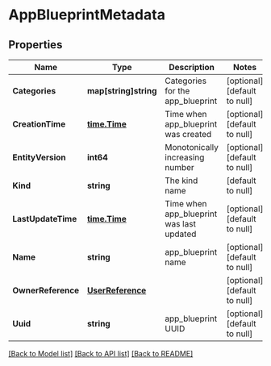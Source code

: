 # AppBlueprintMetadata

## Properties
Name | Type | Description | Notes
------------ | ------------- | ------------- | -------------
**Categories** | **map[string]string** | Categories for the app_blueprint | [optional] [default to null]
**CreationTime** | [**time.Time**](time.Time.md) | Time when app_blueprint was created | [optional] [default to null]
**EntityVersion** | **int64** | Monotonically increasing number | [optional] [default to null]
**Kind** | **string** | The kind name | [default to null]
**LastUpdateTime** | [**time.Time**](time.Time.md) | Time when app_blueprint was last updated | [optional] [default to null]
**Name** | **string** | app_blueprint name | [optional] [default to null]
**OwnerReference** | [**UserReference**](user_reference.md) |  | [optional] [default to null]
**Uuid** | **string** | app_blueprint UUID | [optional] [default to null]

[[Back to Model list]](../README.md#documentation-for-models) [[Back to API list]](../README.md#documentation-for-api-endpoints) [[Back to README]](../README.md)

